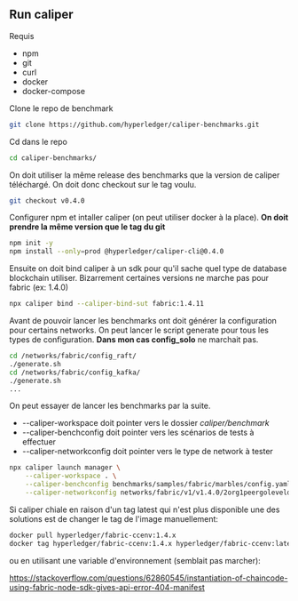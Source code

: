 ## Run caliper

Requis
* npm
* git
* curl
* docker
* docker-compose

Clone le repo de benchmark
```bash
git clone https://github.com/hyperledger/caliper-benchmarks.git
```

Cd dans le repo
```bash
cd caliper-benchmarks/
```

On doit utiliser la même release des benchmarks que la version de caliper téléchargé. On doit donc checkout sur le tag voulu.

```bash
git checkout v0.4.0
```

Configurer npm et intaller caliper (on peut utiliser docker à la place). **On doit prendre la même version que le tag du git**
```bash
npm init -y
npm install --only=prod @hyperledger/caliper-cli@0.4.0
```

Ensuite on doit bind caliper à un sdk pour qu'il sache quel type de database blockchain utiliser.
Bizarrement certaines versions ne marche pas pour fabric (ex: 1.4.0)
```bash
npx caliper bind --caliper-bind-sut fabric:1.4.11
```

Avant de pouvoir lancer les benchmarks ont doit générer la configuration pour certains networks.
On peut lancer le script generate pour tous les types de configuration. **Dans mon cas config_solo** ne marchait pas.
```bash
cd /networks/fabric/config_raft/
./generate.sh
cd /networks/fabric/config_kafka/
./generate.sh
...
```

On peut essayer de lancer les benchmarks par la suite.
* --caliper-workspace doit pointer vers le dossier *caliper/benchmark*
* --caliper-benchconfig doit pointer vers les scénarios de tests à effectuer
* --caliper-networkconfig doit pointer vers le type de network à tester

```bash
npx caliper launch manager \
    --caliper-workspace . \
    --caliper-benchconfig benchmarks/samples/fabric/marbles/config.yaml \
    --caliper-networkconfig networks/fabric/v1/v1.4.0/2org1peergoleveldb_kafka/fabric-go.yaml
```

Si caliper chiale en raison d'un tag latest qui n'est plus disponible une des solutions est de changer le tag de l'image manuellement:

```bash
docker pull hyperledger/fabric-ccenv:1.4.x
docker tag hyperledger/fabric-ccenv:1.4.x hyperledger/fabric-ccenv:latest

```

ou en utilisant une variable d'environnement (semblait pas marcher):

https://stackoverflow.com/questions/62860545/instantiation-of-chaincode-using-fabric-node-sdk-gives-api-error-404-manifest
